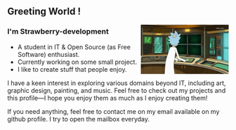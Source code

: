 ## Greeting World !

<img align="right" alt="GIF" src="https://github.com/darshan-jain/darshan-jain/blob/master/rick.gif" style="width: 200px; height: auto;" />

### I'm Strawberry-development
- A student in IT & Open Source (as Free Software) enthusiast.
- Currently working on some small project.
- I like to create stuff that people enjoy.

I have a keen interest in exploring various domains beyond IT, including art, graphic design, painting, and music. Feel free to check out my projects and this profile—I hope you enjoy them as much as I enjoy creating them!

If you need anything, feel free to contact me on my email available on my github profile. I try to open the mailbox everyday.
